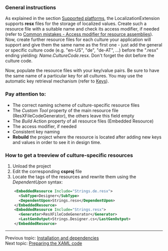 ### General instructions

As explained in the section [Supported platforms](Supported-platforms), the LocalizationExtension supports **resx** files for the storage of localized values. Create such a resource file with a suitable name and check its access modifier, if needed (refer to [Common mistakes - Access modifier for resource assemblies](Common-mistakes#access-modifier-for-resource-assemblies)). Now, create further resource files for each culture your application will support and give them the same name as the first one - just add the general or specific culture code (e.g. "en-US", "de", "de-AT", ...) before the ".resx" ending yielding: _Name.CultureCode_.resx. Don't forget the dot before the culture code.

Now, populate the resource files with your key/value pairs. Be sure to have the same name of a particular key for all cultures. You may use the automatic key retrieval mechanism (refer to [Keys](Keys)). 

### Pay attention to:
* The correct naming scheme of culture-specific resource files 
* The _Custom Tool_ property of the main resource file (ResXFileCodeGenerator), the others leave this field empty 
* The _Build_ Action property of all resource files (Embedded Resource) 
* The access modifier, if needed 
* Consistent key naming 
* **Rebuild** the project where the resource is located after adding new keys and values in order to see it in design time.

### How to get a treeview of culture-specific resources
1. Unload the project 
1. Edit the corresponding **csproj** file 
1. Locate the tags of the resources and rewrite them using the _DependentUpon_ syntax:
```xml
    <EmbeddedResource Include="Strings.de.resx">
      <SubType>Designer</SubType>
      <DependentUpon>Strings.resx</DependentUpon>
    </EmbeddedResource>
    <EmbeddedResource Include="Strings.resx">
      <Generator>ResXFileCodeGenerator</Generator>
      <LastGenOutput>Strings.Designer.cs</LastGenOutput>
    </EmbeddedResource>
```

***
Previous topic: [Installation and dependencies](Installation-and-dependencies)  
Next topic: [Preparing the XAML code](Preparing-the-XAML-code)